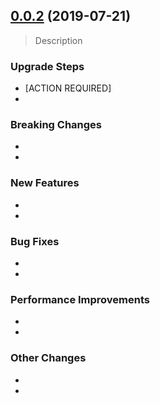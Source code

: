 ## [0.0.2](https://github.com/tinadev/reddit-clone-server/compare/release-0.0.0...main) (2019-07-21)

> Description

### Upgrade Steps
* [ACTION REQUIRED]
* 

### Breaking Changes
* 
* 

### New Features
* 
* 

### Bug Fixes
* 
* 

### Performance Improvements
* 
* 

### Other Changes
* 
* 

